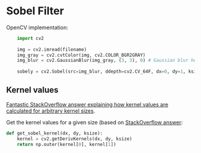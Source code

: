 # Sobel Filter
OpenCV implementation:

```python
    import cv2 
    
    img = cv2.imread(filename)
    img_gray = cv2.cvtColor(img, cv2.COLOR_BGR2GRAY)
    img_blur = cv2.GaussianBlur(img_gray, (3, 3), 0) # Gaussian blur helps reduce noise
    
    sobely = cv2.Sobel(src=img_blur, ddepth=cv2.CV_64F, dx=0, dy=1, ksize=5) 
```

## Kernel values
[Fantastic StackOverflow answer explaining how kernel values are calculated for arbitrary kernel sizes](https://stackoverflow.com/a/41065243).

Get the kernel values for a given size (based on [StackOverflow answer](https://stackoverflow.com/a/31730106):

```python
def get_sobel_kernel(dx, dy, ksize):
    kernel = cv2.getDerivKernels(dx, dy, ksize)
    return np.outer(kernel[0], kernel[1])
```
